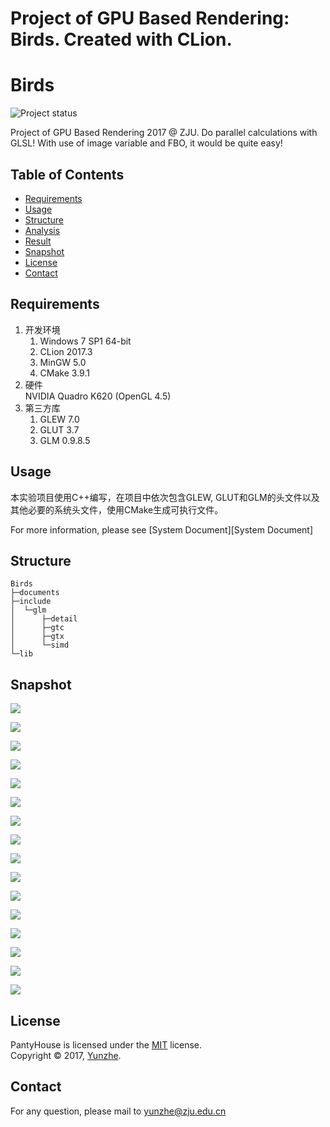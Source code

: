 # Project of GPU Based Rendering: Birds. Created with CLion.
# 
## 

Birds
=====

![Project status][status]

Project of GPU Based Rendering 2017 @ ZJU.
Do parallel calculations with GLSL!
With use of image variable and FBO, it would be quite easy!

Table of Contents
-----------------

  * [Requirements](#requirements)
  * [Usage](#usage)
  * [Structure](#structure)
  * [Analysis](#analysis)
  * [Result](#result)
  * [Snapshot](#snapshot)
  * [License](#license)
  * [Contact](#contact)

Requirements
------------

1. 开发环境  
    1. Windows 7 SP1 64-bit  
    2. CLion 2017.3  
    3. MinGW 5.0  
    4. CMake 3.9.1
2. 硬件  
    NVIDIA Quadro K620 (OpenGL 4.5)
3. 第三方库  
    1. GLEW 7.0  
    2. GLUT 3.7  
    3. GLM 0.9.8.5

Usage
-----

本实验项目使用C++编写，在项目中依次包含GLEW, GLUT和GLM的头文件以及其他必要的系统头文件，使用CMake生成可执行文件。

For more information, please see [System Document][System Document]

Structure
-------------

```
Birds
├─documents
├─include
│  └─glm
│      ├─detail
│      ├─gtc
│      ├─gtx
│      └─simd
└─lib
```

Snapshot
--------
![][S0]

![][S1]

![][S2]

![][S3]

![][S4]

![][S5]

![][S6]

![][S7]

![][S8]

![][S9]

![][S10]

![][S11]

![][S12]

![][S13]

![][S14]

![][S15]


License
-------

PantyHouse is licensed under the [MIT][MIT] license.  
Copyright &copy; 2017, [Yunzhe][yunzhe].

Contact
-------

For any question, please mail to [yunzhe@zju.edu.cn][Mail]



[status]: https://img.shields.io/badge/status-finished-green.svg "Project Status: Finished"

[S0]: documents/0.png
[S1]: documents/1.png
[S2]: documents/2.png
[S3]: documents/3.png
[S4]: documents/4.png
[S5]: documents/5.png
[S6]: documents/6.png
[S7]: documents/7.png
[S8]: documents/8.png
[S9]: documents/9.png
[S10]: documents/10.png
[S11]: documents/11.png
[S12]: documents/12.png
[S13]: documents/13.png
[S14]: documents/14.png
[S15]: documents/15.png

[MIT]: /LICENCE_MIT.md
[yunzhe]: https://github.com/YunzheZJU

[Mail]: mailto:yunzhe@zju.edu.cn